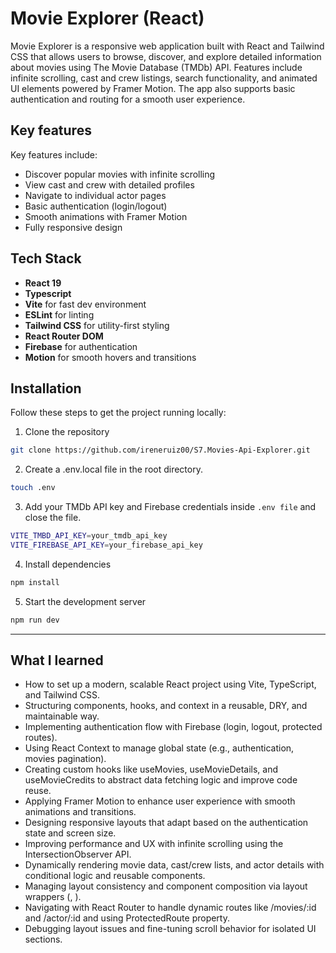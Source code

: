 # Movie Explorer (React)

Movie Explorer is a responsive web application built with React and Tailwind CSS that allows users to browse, discover, and explore detailed information about movies using The Movie Database (TMDb) API. Features include infinite scrolling, cast and crew listings, search functionality, and animated UI elements powered by Framer Motion. The app also supports basic authentication and routing for a smooth user experience.

## Key features

Key features include:

- Discover popular movies with infinite scrolling
- View cast and crew with detailed profiles
- Navigate to individual actor pages
- Basic authentication (login/logout)
- Smooth animations with Framer Motion
- Fully responsive design

## Tech Stack

- **React 19**
- **Typescript**
- **Vite** for fast dev environment
- **ESLint** for linting
- **Tailwind CSS** for utility-first styling
- **React Router DOM**
- **Firebase** for authentication
- **Motion** for smooth hovers and transitions

## Installation

Follow these steps to get the project running locally:

1. Clone the repository

```bash
git clone https://github.com/ireneruiz00/S7.Movies-Api-Explorer.git
```

2. Create a .env.local file in the root directory.

```bash
touch .env
```

3. Add your TMDb API key and Firebase credentials inside `.env file` and close the file.

```bash
VITE_TMBD_API_KEY=your_tmdb_api_key
VITE_FIREBASE_API_KEY=your_firebase_api_key
```

4. Install dependencies

```bash
npm install
```

5. Start the development server

```bash
npm run dev
```

---

## What I learned

- How to set up a modern, scalable React project using Vite, TypeScript, and Tailwind CSS.
- Structuring components, hooks, and context in a reusable, DRY, and maintainable way.
- Implementing authentication flow with Firebase (login, logout, protected routes).
- Using React Context to manage global state (e.g., authentication, movies pagination).
- Creating custom hooks like useMovies, useMovieDetails, and useMovieCredits to abstract data fetching logic and improve code reuse.
- Applying Framer Motion to enhance user experience with smooth animations and transitions.
- Designing responsive layouts that adapt based on the authentication state and screen size.
- Improving performance and UX with infinite scrolling using the IntersectionObserver API.
- Dynamically rendering movie data, cast/crew lists, and actor details with conditional logic and reusable components.
- Managing layout consistency and component composition via layout wrappers (<DetailsLayout />, <Layout />).
- Navigating with React Router to handle dynamic routes like /movies/:id and /actor/:id and using ProtectedRoute property.
- Debugging layout issues and fine-tuning scroll behavior for isolated UI sections.
